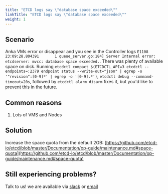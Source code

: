 ```yaml
---
title: "ETCD logs say \"database space exceeded\""
linkTitle: "ETCD logs say \"database space exceeded\""
weight: 1
---
```


## Scenario

Anka VMs error or disappear and you see in the Controller logs `E1108 23:09:28.804391       1 queue_server.go:184] Server Internal error: etcdserver: mvcc: database space exceeded.`. There was plenty of available space on disk. Running `etcdctl compact $(ETCDCTL_API=3 etcdctl --endpoints=:2379 endpoint status --write-out="json" | egrep -o '"revision":[0-9]*' | egrep -o '[0-9].*')`, `etcdctl debug --command-timeout=20s`, followed by `etcdctl alarm disarm` fixes it, but you'd like to prevent this in the future.

## Common reasons

1. Lots of VMS and Nodes

## Solution

Increase the space quota from the default 2GB: [https://github.com/etcd-io/etcd/blob/master/Documentation/op-guide/maintenance.md#space-quota](https://github.com/etcd-io/etcd/blob/master/Documentation/op-guide/maintenance.md#space-quota)

## Still experiencing problems?

Talk to us! we are available via [slack](https://slack.veertu.com/) or [email](mailto:support@veertu.com)

